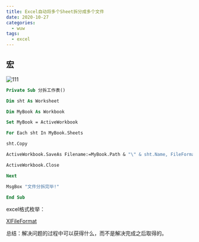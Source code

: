 ```yaml
---
title: Excel自动将多个Sheet拆分成多个文件
date: 2020-10-27
categories:
  - wuw
tags:
  - excel
---
```


## 宏

![111](https://cdn.jsdelivr.net/gh/qbmzc/images/1603803164_20201027205033059_13448.png)

```vb
Private Sub 分拆工作表()

Dim sht As Worksheet

Dim MyBook As Workbook

Set MyBook = ActiveWorkbook

For Each sht In MyBook.Sheets

sht.Copy

ActiveWorkbook.SaveAs Filename:=MyBook.Path & "\" & sht.Name, FileFormat:=xlOpenXMLWorkbook '将工作簿另存为EXCEL默认格式

ActiveWorkbook.Close

Next

MsgBox "文件分拆完毕!"

End Sub
```

excel格式枚举：

[XlFileFormat ](https://docs.microsoft.com/zh-cn/office/vba/api/excel.xlfileformat)

总结：解决问题的过程中可以获得什么，而不是解决完成之后取得的。
